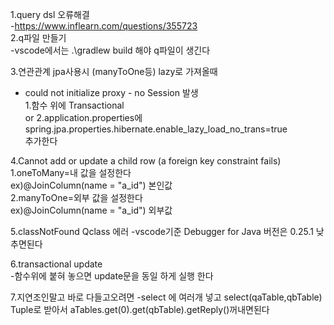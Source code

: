 1.query dsl 오류해결  
-https://www.inflearn.com/questions/355723  
2.q파일 만들기  
-vscode에서는   .\gradlew build 해야 q파일이 생긴다  

3.연관관계 jpa사용시 (manyToOne등)  lazy로 가져올때  
- could not initialize proxy - no Session 발생  
1.함수 위에 Transactional  
or
2.application.properties에spring.jpa.properties.hibernate.enable_lazy_load_no_trans=true  
추가한다   

4.Cannot add or update a child row (a foreign key constraint fails)
1.oneToMany=내 값을 설정한다  
ex)@JoinColumn(name = "a_id")  본인값  
2.manyToOne=외부 값을 설정한다  
ex)@JoinColumn(name = "a_id")  외부값  

5.classNotFound Qclass 에러
-vscode기준 
Debugger for Java  버전은 0.25.1 낮추면된다  

6.transactional update  
-함수위에 붙혀 놓으면 update문을 동일 하게 실행 한다  

7.지연조인말고 바로 다들고오려면
-select 에 여러개 넣고 select(qaTable,qbTable)  
Tuple로 받아서 aTables.get(0).get(qbTable).getReply()꺼내면된다  



